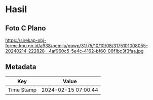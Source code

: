 # Hasil

## Foto C Plano

https://sirekap-obj-formc.kpu.go.id/a938/pemilu/ppwp/31/75/10/10/08/3175101008055-20240214-222828--4af960c5-5e4c-4162-bf60-06f1bc3f3faa.jpg


## Metadata

| Key        | Value               |
| ---------- | ------------------- |
| Time Stamp | 2024-02-15 07:00:44 |



